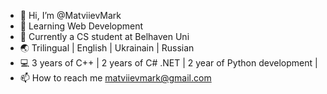 - 👋 Hi, I’m @MatviievMark
- 🌱 Learning Web Development
- 📖 Currently a CS student at Belhaven Uni
- 🌏 Trilingual | English | Ukrainain | Russian
- 💻 3 years of C++ | 2 years of C# .NET | 2 year of Python development |
- 📫 How to reach me matviievmark@gmail.com

<!---
MatviievMark/MatviievMark is a ✨ special ✨ repository because its `README.md` (this file) appears on your GitHub profile.
You can click the Preview link to take a look at your changes.
--->
